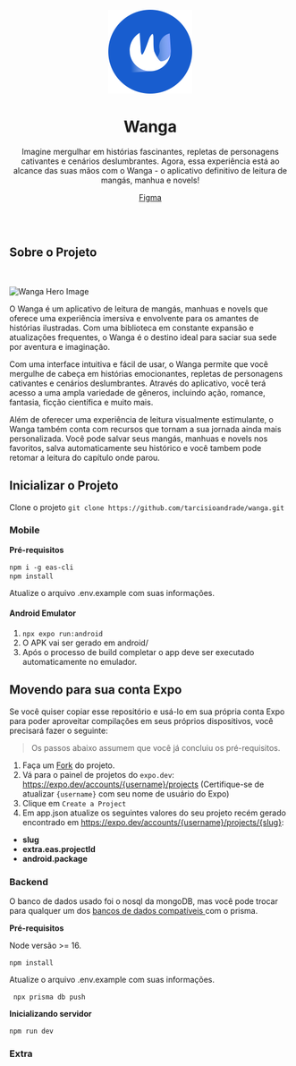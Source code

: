 <br />
<div align="center">
  <a href="https://github.com/tarcisioandrade/wanga">
    <img src="mobile/assets/logo.svg" alt="Logo" width="150" height="150">
  </a>

  <h1 align="center">Wanga</h1>

  <p align="center">
    Imagine mergulhar em histórias fascinantes, repletas de personagens cativantes e cenários deslumbrantes. Agora, essa experiência está ao alcance das suas mãos com o Wanga - o aplicativo definitivo de leitura de mangás, manhua e novels!
    <p align="center">
    <a href="https://www.figma.com/file/QqUAG40zgIwKnqiCt13rjy/Wanga?type=design&node-id=0%3A1&mode=design&t=CrU8kFfbTysKzyvc-1">Figma</a>
  </p>
    <br />
    <br />
  </p>
</div>




## Sobre o Projeto
</br>

![Wanga Hero Image](https://github.com/tarcisioandrade/wanga/assets/61153830/f1755370-54e9-4e65-83d4-2dfc0a660342)


O Wanga é um aplicativo de leitura de mangás, manhuas e novels que oferece uma experiência imersiva e envolvente para os amantes de histórias ilustradas. Com uma biblioteca em constante expansão e atualizações frequentes, o Wanga é o destino ideal para saciar sua sede por aventura e imaginação.

Com uma interface intuitiva e fácil de usar, o Wanga permite que você mergulhe de cabeça em histórias emocionantes, repletas de personagens cativantes e cenários deslumbrantes. Através do aplicativo, você terá acesso a uma ampla variedade de gêneros, incluindo ação, romance, fantasia, ficção científica e muito mais.

Além de oferecer uma experiência de leitura visualmente estimulante, o Wanga também conta com recursos que tornam a sua jornada ainda mais personalizada. Você pode salvar seus mangás, manhuas e novels nos favoritos, salva automaticamente seu histórico e você tambem pode retomar a leitura do capítulo onde parou.

## Inicializar o Projeto

Clone o projeto `git clone https://github.com/tarcisioandrade/wanga.git`

### Mobile

**Pré-requisitos**

    npm i -g eas-cli
    npm install
    
Atualize o arquivo .env.example com suas informações.

#### Android Emulator

 1. `npx expo run:android`
 2. O APK vai ser gerado em android/
 3. Após o processo de build completar o app deve ser executado automaticamente no emulador.

## Movendo para sua conta Expo

Se você quiser copiar esse repositório e usá-lo em sua própria conta Expo para poder aproveitar compilações em seus próprios dispositivos, você precisará fazer o seguinte:

> Os passos abaixo assumem que você já concluiu os pré-requisitos.

 1. Faça um [Fork](https://github.com/tarcisioandrade/wanga/fork) do projeto.
 2. Vá para o painel de projetos do `expo.dev`: https://expo.dev/accounts/{username}/projects (Certifique-se de atualizar `{username}` com seu nome de usuário do Expo)
 3. Clique em `Create a Project`
 4. Em app.json atualize os seguintes valores do seu projeto recém gerado encontrado em https://expo.dev/accounts/{username}/projects/{slug}:
- **slug**
- **extra.eas.projectId**
- **android.package**

### Backend

O banco de dados usado foi o nosql da mongoDB, mas você pode trocar para qualquer um dos [bancos de dados compatíveis ](https://www.prisma.io/docs/concepts/database-connectors)com o prisma.

**Pré-requisitos**

Node versão >= 16.

    npm install

Atualize o arquivo .env.example com suas informações.
  

     npx prisma db push

**Inicializando servidor**
 
    npm run dev

### Extra

